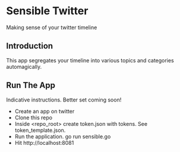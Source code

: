 Sensible Twitter
==============

Making sense of your twitter timeline

Introduction
--------------
This app segregates your timeline into various topics and categories automagically. 

Run The App
--------------
Indicative instructions. Better set coming soon!
- Create an app on twitter
- Clone this repo
- Inside <repo_root> create token.json with tokens. See token_template.json.
- Run the application. 
      go run sensible.go
- Hit http://localhost:8081
